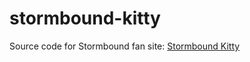 # stormbound-kitty
Source code for Stormbound fan site: [Stormbound Kitty](https://stormbound-kitty.com/)
